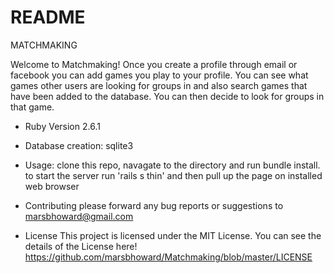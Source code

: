# README

MATCHMAKING

Welcome to Matchmaking! Once you create a profile through email or facebook you can add games you play to your profile. You can see what games other users are looking for groups in and also search games that have been added to the database. You can then decide to look for groups in that game. 

* Ruby Version 2.6.1

* Database creation: sqlite3

* Usage: clone this repo, navagate to the directory and run bundle install. to start the server run 'rails s thin' and then pull up the page on installed web browser

* Contributing please forward any bug reports or suggestions to marsbhoward@gmail.com

* License This project is licensed under the MIT License. You can see the details of the License here! https://github.com/marsbhoward/Matchmaking/blob/master/LICENSE
